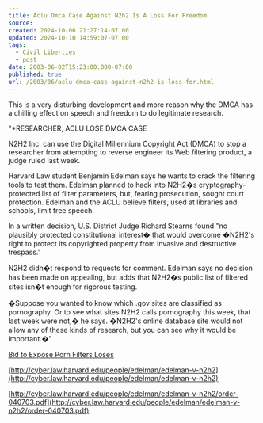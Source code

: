 ```yaml
---
title: Aclu Dmca Case Against N2h2 Is A Loss For Freedom
source: 
created: 2024-10-06 21:27:14-07:00
updated: 2024-10-10 14:59:07-07:00
tags:
  - Civil Liberties
  - post
date: 2003-06-02T15:23:00.000-07:00
published: true
url: /2003/06/aclu-dmca-case-against-n2h2-is-loss-for.html
---
```



This is a very disturbing development and more reason why the DMCA has a chilling effect on speech and freedom to do legitimate research.  
  
"\*RESEARCHER, ACLU LOSE DMCA CASE  
  
N2H2 Inc. can use the Digital Millennium Copyright Act (DMCA) to stop a researcher from attempting to reverse engineer its Web filtering product, a judge ruled last week.  
  
Harvard Law student Benjamin Edelman says he wants to crack the filtering tools to test them. Edelman planned to hack into N2H2�s cryptography-protected list of filter parameters, but, fearing prosecution, sought court protection. Edelman and the ACLU believe filters, used at libraries and schools, limit free speech.  
  
In a written decision, U.S. District Judge Richard Stearns found "no plausibly protected constitutional interest� that would overcome �N2H2's right to protect its copyrighted property from invasive and destructive trespass."  
  
N2H2 didn�t respond to requests for comment. Edelman says no decision has been made on appealing, but adds that N2H2�s public list of filtered sites isn�t enough for rigorous testing.  
  
�Suppose you wanted to know which .gov sites are classified as pornography. Or to see what sites N2H2 calls pornography this week, that last week were not,� he says. �N2H2's online database site would not allow any of these kinds of research, but you can see why it would be important.�"  
  
[Bid to Expose Porn Filters Loses](http://www.wired.com/news/business/0,1367,58425,00.html)  
  
[http://cyber.law.harvard.edu/people/edelman/edelman-v-n2h2](http://cyber.law.harvard.edu/people/edelman/edelman-v-n2h2)  
  
[http://cyber.law.harvard.edu/people/edelman/edelman-v-n2h2/order-040703.pdf](http://cyber.law.harvard.edu/people/edelman/edelman-v-n2h2/order-040703.pdf)